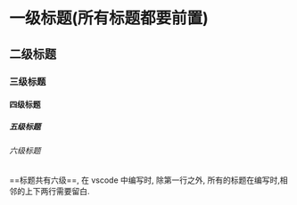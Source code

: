 # 一级标题(所有标题都要前置)

## 二级标题

### 三级标题

#### 四级标题

##### 五级标题

###### 六级标题

==标题共有六级==, 在 vscode 中编写时, 除第一行之外, 所有的标题在编写时,相邻的上下两行需要留白.
